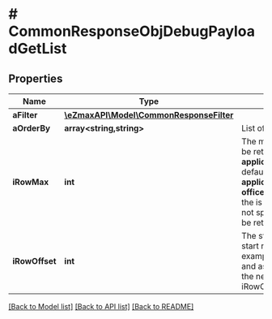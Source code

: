# # CommonResponseObjDebugPayloadGetList

## Properties

Name | Type | Description | Notes
------------ | ------------- | ------------- | -------------
**aFilter** | [**\eZmaxAPI\Model\CommonResponseFilter**](CommonResponseFilter.md) |  |
**aOrderBy** | **array<string,string>** | List of available values for *eOrderBy* |
**iRowMax** | **int** | The maximum numbers of results to be returned.  When the content-type is **application/json** there is an implicit default of 10 000.  When it&#39;s **application/vnd.openxmlformats-officedocument.spreadsheetml.sheet** the is no implicit default so if you do not specify iRowMax, all records will be returned. |
**iRowOffset** | **int** | The starting element from where to start retrieving the results. For example if you started at iRowOffset&#x3D;0 and asked for iRowMax&#x3D;100, to get the next 100 results, you could specify iRowOffset&#x3D;100&amp;iRowMax&#x3D;100, | [default to 0]

[[Back to Model list]](../../README.md#models) [[Back to API list]](../../README.md#endpoints) [[Back to README]](../../README.md)
